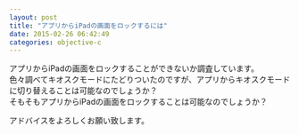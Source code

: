 ```yaml
---
layout: post
title: "アプリからiPadの画面をロックするには"
date: 2015-02-26 06:42:49
categories: objective-c
---
```

<p>アプリからiPadの画面をロックすることができないか調査しています。<br>
色々調べてキオスクモードにたどりついたのですが、アプリからキオスクモードに切り替えることは可能なのでしょうか？<br>
そもそもアプリからiPadの画面をロックすることは可能なのでしょうか？</p>

<p>アドバイスをよろしくお願い致します。</p>
